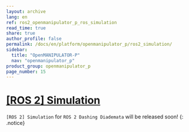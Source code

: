 ```yaml
---
layout: archive
lang: en
ref: ros2_openmanipulator_p_ros_simulation
read_time: true
share: true
author_profile: false
permalink: /docs/en/platform/openmanipulator_p/ros2_simulation/
sidebar:
  title: "OpenMANIPULATOR-P"
  nav: "openmanipulator_p"
product_group: openmanipulator_p
page_number: 15
---
```


<div style="counter-reset: h1 14"></div>

# [[ROS 2] Simulation](#ros-simulation)

`[ROS 2] Simulation` for `ROS 2 Dashing Diademata` will be released soon!
{: .notice}
 

[OpenCR]: /docs/en/parts/controller/opencr10/
[OpenCR Manual]: /docs/en/parts/controller/opencr10/
[rc100]: /docs/en/parts/communication/rc-100/
[bt410]: /docs/en/parts/communication/bt-410/

[open_manipulator_p_msgs/GetJointPosition]: /docs/en/popup/open_manipulator_p_msgs_GetJointPosition/
[open_manipulator_p_msgs/GetKinematicsPose]: /docs/en/popup/open_manipulator_p_msgs_GetKinematicsPose/
[open_manipulator_p_msgs/SetJointPosition]: /docs/en/popup/open_manipulator_p_msgs_SetJointPosition/
[open_manipulator_p_msgs/SetKinematicsPose]: /docs/en/popup/open_manipulator_p_msgs_SetKinematicsPose/
[open_manipulator_p_msgs/SetActuatorState]: /docs/en/popup/open_manipulator_p_msgs_SetActuatorState/
[open_manipulator_p_msgs/SetDrawingTrajectory]: /docs/en/popup/open_manipulator_p_msgs_SetDrawingTrajectory/

[sensor_msgs/JointState]: /docs/en/popup/sensor_msgs_JointState_msg/
[open_manipulator_p_msgs/KinematicsPose]: /docs/en/popup/open_manipulator_p_msgs_KinematicsPose/
[open_manipulator_p_msgs/OpenManipulatorState]: /docs/en/popup/open_manipulator_p_msgs_OpenManipulatorState/
[std_msgs::String]: /docs/en/popup/std_msgs_string/

[task space]: /docs/en/popup/open_manipulator_p_coordinates/
[joint space]: /docs/en/popup/open_manipulator_p_coordinates/

